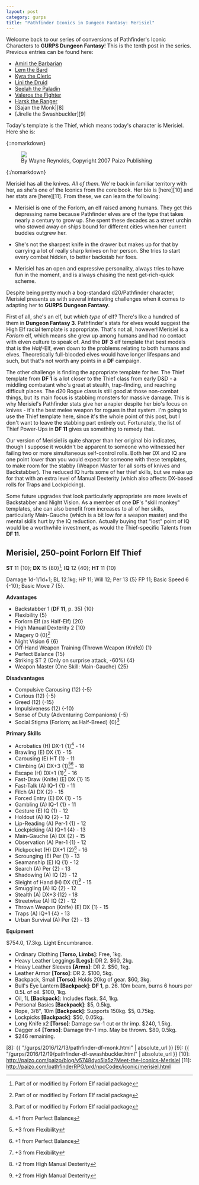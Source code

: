```yaml
---
layout: post
category: gurps
title: "Pathfinder Iconics in Dungeon Fantasy: Merisiel"
---
```


Welcome back to our series of conversions of Pathfinder's Iconic Characters to
**GURPS Dungeon Fantasy**! This is the tenth post in the series. Previous
entries can be found here:

- [Amiri the Barbarian][1]
- [Lem the Bard][2]
- [Kyra the Cleric][3]
- [Lini the Druid][4]
- [Seelah the Paladin][5]
- [Valeros the Fighter][6]
- [Harsk the Ranger][7]
- [Sajan the Monk][8]
- [Jirelle the Swashbuckler][9]

Today's template is the Thief, which means today's character is Merisiel. Here
she is:

{::nomarkdown}
<figure>
  <img src="{{ "/assets/Merisiel.jpg" | absolute_url }}"/>
  <figcaption>By Wayne Reynolds, Copyright 2007 Paizo Publishing</figcaption>
</figure>
{:/nomarkdown}

Merisiel has all the knives. _All of them_. We're back in familiar territory
with her, as she's one of the Iconics from the core book. Her bio is [here][10]
and her stats are [here][11]. From these, we can learn the following:

- Merisiel is one of the Forlorn, an elf raised among humans. They get this
  depressing name because Pathfinder elves are of the type that takes nearly a
  century to grow up. She spent these decades as a street urchin who stowed away
  on ships bound for different cities when her current buddies outgrew her.

- She's not the sharpest knife in the drawer but makes up for that by carrying a
  lot of really sharp knives on her person. She tries to start every combat
  hidden, to better backstab her foes.

- Merisiel has an open and expressive personality, always tries to have fun in
  the moment, and is always chasing the next get-rich-quick scheme.

Despite being pretty much a bog-standard d20/Pathfinder character, Merisiel
presents us with several interesting challenges when it comes to adapting her to
**GURPS Dungeon Fantasy**.

First of all, she's an elf, but _which type_ of elf?  There's like a hundred of
them in **Dungeon Fantasy 3**. Pathfinder's stats for elves would suggest the
High Elf racial template is appropriate. That's not all, however! Merisiel is a
_Forlorn_ elf, which means she grew up among humans and had no contact with
elven culture to speak of. And the **DF 3** elf template that best models that
is the _Half_-Elf, even down to the problems relating to both humans and
elves. Theoretically full-blooded elves would have longer lifespans and such,
but that's not worth any points in a **DF** campaign.

The other challenge is finding the appropriate template for her. The Thief
template from **DF 1** is a lot closer to the Thief class from early D&D - a
middling combatant who's great at stealth, trap-finding, and reaching difficult
places. The d20 Rogue class is still good at those non-combat things, but its
main focus is stabbing monsters for massive damage. This is why Merisiel's
Pathfinder stats give her a rapier despite her bio's focus on knives - it's the
best melee weapon for rogues in that system. I'm going to use the Thief template
here, since it's the whole point of this post, but I don't want to leave the
stabbing part entirely out. Fortunately, the list of Thief Power-Ups in **DF
11** gives us something to remedy that.

Our version of Merisiel is quite sharper than her original bio indicates, though
I suppose it wouldn't be apparent to someone who witnessed her failing two or
more simultaneous self-control rolls. Both her DX and IQ are one point lower
than you would expect for someone with these templates, to make room for the
stabby (Weapon Master for all sorts of knives and Backstabber). The reduced IQ
hurts some of her thief skills, but we make up for that with an extra level of
Manual Dexterity (which also affects DX-based rolls for Traps and Lockpicking).

Some future upgrades that look particularly appropriate are more levels of
Backstabber and Night Vision. As a member of one **DF**'s "skill monkey"
templates, she can also benefit from increases to all of her skills,
particularly Main-Gauche (which is a bit low for a weapon master) and the mental
skills hurt by the IQ reduction. Actually buying that "lost" point of IQ would
be a worthwhile investment, as would the Thief-specific Talents from **DF 11**.

## Merisiel, 250-point Forlorn Elf Thief

**ST** 11 {10}; **DX** 15 {80}[^1]; **IQ** 12 {40}; **HT** 11 {10}

Damage 1d-1/1d+1; BL 12.1kg; HP 11; Will 12; Per 13 {5} FP 11; Basic Speed 6
{-10}; Basic Move 7 {5}.

**Advantages**

- Backstabber 1 (**DF 11**, p. 35) {10}
- Flexibility {5}
- Forlorn Elf (as Half-Elf) {20}
- High Manual Dexterity 2 {10}
- Magery 0 {0}[^1]
- Night Vision 6 {6}
- Off-Hand Weapon Training (Thrown Weapon (Knife)) {1}
- Perfect Balance {15}
- Striking ST 2 (Only on surprise attack, -60%) {4}
- Weapon Master (One Skill: Main-Gauche) {25}

**Disadvantages**

- Compulsive Carousing (12) {-5}
- Curious (12) {-5}
- Greed (12) {-15}
- Impulsiveness (12) {-10}
- Sense of Duty (Adventuring Companions) {-5}
- Social Stigma (Forlorn; as Half-Breed) {0}[^1]

**Primary Skills**

- Acrobatics (H) DX-1 {1}[^3] - 14
- Brawling (E) DX {1} - 15
- Carousing (E) HT {1} - 11
- Climbing (A) DX+3 {1}[^2][^3] - 18
- Escape (H) DX+1 {1}[^2] - 16
- Fast-Draw (Knife) (E) DX {1} 15
- Fast-Talk (A) IQ-1 {1} - 11
- Filch (A) DX {2} - 15
- Forced Entry (E) DX {1} - 15
- Gambling (A) IQ-1 {1} - 11
- Gesture (E) IQ {1} - 12
- Holdout (A) IQ {2} - 12
- Lip-Reading (A) Per-1 {1} - 12
- Lockpicking (A) IQ+1 {4} - 13
- Main-Gauche (A) DX {2} - 15
- Observation (A) Per-1 {1} - 12
- Pickpocket (H) DX+1 {2}[^4] - 16
- Scrounging (E) Per {1} - 13
- Seamanship (E) IQ {1} - 12
- Search (A) Per {2} - 13
- Shadowing (A) IQ {2} - 12
- Sleight of Hand (H) DX {1}[^4] - 15
- Smuggling (A) IQ {2} - 12
- Stealth (A) DX+3 {12} - 18
- Streetwise (A) IQ {2} - 12
- Thrown Weapon (Knife) (E) DX {1} - 15
- Traps (A) IQ+1 {4} - 13
- Urban Survival (A) Per {2} - 13

**Equipment**

$754.0, 17.3kg. Light Encumbrance.

- Ordinary Clothing **[Torso, Limbs]**: Free, 1kg.
- Heavy Leather Leggings **[Legs]**: DR 2. $60, 2kg.
- Heavy Leather Sleeves **[Arms]**: DR 2. $50, 1kg.
- Leather Armor **[Torso]**: DR 2. $100, 5kg.
- Backpack, Small **[Torso]**: Holds 20kg of gear. $60, 3kg.
- Bull's Eye Lantern **[Backpack]**: **DF 1**, p. 26. 10m beam, burns 6 hours per
  0.5L of oil. $100, 1kg.
- Oil, 1L **[Backpack]**: Includes flask. $4, 1kg.
- Personal Basics **[Backpack]**: $5, 0.5kg.
- Rope, 3/8", 10m **[Backpack]**: Supports 150kg. $5, 0.75kg.
- Lockpicks **[Backpack]**: $50, 0.05kg.
- Long Knife x2 **[Torso]**: Damage sw-1 cut or thr imp. $240, 1.5kg.
- Dagger x4 **[Torso]**: Damage thr-1 imp. May be thrown. $80, 0.5kg.
- $246 remaining.


[^1]: Part of or modified by Forlorn Elf racial package
[^2]: +3 from Flexibility
[^3]: +1 from Perfect Balance
[^4]: +2 from High Manual Dexterity


[1]: https://bira.github.io/octopus-carnival/gurps/2016/10/02/pathfinder-df-barbarian.html
[2]: https://bira.github.io/octopus-carnival/gurps/2016/10/08/pathfinder-df-bard.html
[3]: https://bira.github.io/octopus-carnival/gurps/2016/10/15/pathfinder-df-cleric.html
[4]: https://bira.github.io/octopus-carnival/gurps/2016/10/23/pathfinder-df-druid.html
[5]: https://bira.github.io/octopus-carnival/gurps/2016/11/20/pathfinder-df-paladin.html
[6]: https://bira.github.io/octopus-carnival/gurps/2016/11/27/pathfinder-df-knight.html
[7]: https://bira.github.io/octopus-carnival/gurps/2016/12/05/pathfinder-df-ranger.html
[8]: {{ "/gurps/2016/12/13/pathfinder-df-monk.html" | absolute_url }}
[9]: {{ "/gurps/2016/12/19/pathfinder-df-swashbuckler.html" | absolute_url }}
[10]: http://paizo.com/paizo/blog/v5748dyo5la5z?Meet-the-Iconics-Merisiel
[11]: http://paizo.com/pathfinderRPG/prd/npcCodex/iconic/merisiel.html
